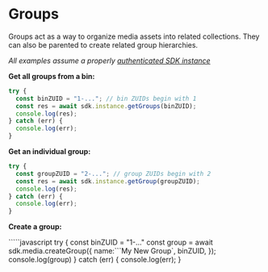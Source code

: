 # Groups

Groups act as a way to organize media assets into related collections. They can also be parented to create related group hierarchies.

_All examples assume a properly_ [_authenticated SDK instance_](tools/node-sdk/instantiation.md)

**Get all groups from a bin:**

```javascript
try {
  const binZUID = "1-..."; // bin ZUIDs begin with 1
  const res = await sdk.instance.getGroups(binZUID);
  console.log(res);
} catch (err) {
  console.log(err);
}
```

**Get an individual group:**

```javascript
try {
  const groupZUID = "2-..."; // group ZUIDs begin with 2
  const res = await sdk.instance.getGroup(groupZUID);
  console.log(res);
} catch (err) {
  console.log(err);
}
```

**Create a group:**

`````javascript try { const binZUID = "1-..." const group = await sdk.media.createGroup({ name:```My New Group\`, binZUID, }\); console.log\(group\) } catch \(err\) { console.log\(err\); }

